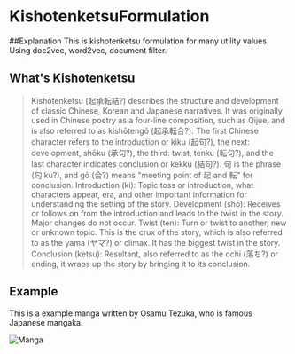 # KishotenketsuFormulation

##Explanation
This is kishotenketsu formulation for many utility values.
Using doc2vec, word2vec, document filter.

## What's Kishotenketsu

>Kishōtenketsu (起承転結?) describes the structure and development of classic Chinese, Korean and Japanese narratives.
It was originally used in Chinese poetry as a four-line composition, such as Qijue, and is also referred to as kishōtengō (起承転合?).
The first Chinese character refers to the introduction or kiku (起句?), the next: development, shōku (承句?), the third: twist, tenku (転句?), and the last character indicates conclusion or kekku (結句?).
句 is the phrase (句 ku?), and gō (合?) means "meeting point of 起 and 転" for conclusion.
Introduction (ki): Topic toss or introduction, what characters appear, era, and other important information for understanding the setting of the story.
Development (shō): Receives or follows on from the introduction and leads to the twist in the story. Major changes do not occur.
Twist (ten): Turn or twist to another, new or unknown topic. This is the crux of the story, which is also referred to as the yama (ヤマ?) or climax. It has the biggest twist in the story.
Conclusion (ketsu): Resultant, also referred to as the ochi (落ち?) or ending, it wraps up the story by bringing it to its conclusion.

## Example
This is a example manga written by Osamu Tezuka, who is famous Japanese mangaka.

![Manga](http://blog-imgs-44.fc2.com/s/u/b/subcham/2014102522490860e.jpg "Manga")
